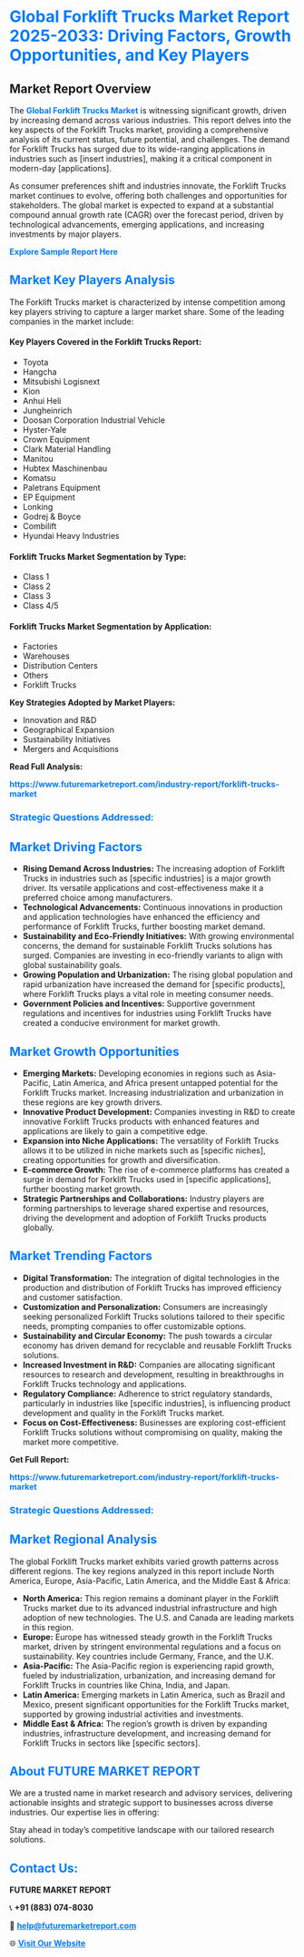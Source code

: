 <h1 style="color: #007BFF;">Global Forklift Trucks Market Report 2025-2033: Driving Factors, Growth Opportunities, and Key Players</h1>

<section id="overview">
<h2>Market Report Overview</h2>
<p>The <a href="https://www.futuremarketreport.com/industry-report/forklift-trucks-market" style="color: #007BFF; text-decoration: none;"><strong>Global Forklift Trucks Market</strong></a> is witnessing significant growth, driven by increasing demand across various industries. This report delves into the key aspects of the Forklift Trucks market, providing a comprehensive analysis of its current status, future potential, and challenges. The demand for Forklift Trucks has surged due to its wide-ranging applications in industries such as [insert industries], making it a critical component in modern-day [applications].</p>
<p>As consumer preferences shift and industries innovate, the Forklift Trucks market continues to evolve, offering both challenges and opportunities for stakeholders. The global market is expected to expand at a substantial compound annual growth rate (CAGR) over the forecast period, driven by technological advancements, emerging applications, and increasing investments by major players.</p>
</section>

<section id="overview">
<p><a href="https://www.futuremarketreport.com/request-sample/reportId=128741" style="color: #007BFF; text-decoration: none;"><strong>Explore Sample Report Here</strong></a></p>
</section>

<section id="key-players">
<h2 style="color: #007BFF;">Market Key Players Analysis</h2>
<p>The Forklift Trucks market is characterized by intense competition among key players striving to capture a larger market share. Some of the leading companies in the market include:</p>
<h4>Key Players Covered in the Forklift Trucks Report:</h4>
<ul><li>Toyota</li><li>Hangcha</li><li>Mitsubishi Logisnext</li><li>Kion</li><li>Anhui Heli</li><li>Jungheinrich</li><li>Doosan Corporation Industrial Vehicle</li><li>Hyster-Yale</li><li>Crown Equipment</li><li>Clark Material Handling</li><li>Manitou</li><li>Hubtex Maschinenbau</li><li>Komatsu</li><li>Paletrans Equipment</li><li>EP Equipment</li><li>Lonking</li><li>Godrej &amp; Boyce</li><li>Combilift</li><li>Hyundai Heavy Industries</li></ul>
<h4>Forklift Trucks Market Segmentation by Type:</h4>
<ul><li>Class 1</li><li>Class 2</li><li>Class 3</li><li>Class 4/5</li></ul>

<h4>Forklift Trucks Market Segmentation by Application:</h4>
<ul><li>Factories</li><li>Warehouses</li><li>Distribution Centers</li><li>Others</li><li>Forklift Trucks</li></ul>
<p><strong>Key Strategies Adopted by Market Players:</strong></p>
<ul>
<li>Innovation and R&D</li>
<li>Geographical Expansion</li>
<li>Sustainability Initiatives</li>
<li>Mergers and Acquisitions</li>
</ul>
</section>

<section>
<p><strong>Read Full Analysis: </strong></p><a href="https://www.futuremarketreport.com/industry-report/forklift-trucks-market" style="color: #007BFF; text-decoration: none;"><strong>https://www.futuremarketreport.com/industry-report/forklift-trucks-market</strong></a>
<h3 style="color: #007BFF;">Strategic Questions Addressed:</h3>
</section>

<section id="driving-factors">
<h2 style="color: #007BFF;">Market Driving Factors</h2>
<ul>
<li><strong>Rising Demand Across Industries:</strong> The increasing adoption of Forklift Trucks in industries such as [specific industries] is a major growth driver. Its versatile applications and cost-effectiveness make it a preferred choice among manufacturers.</li>
<li><strong>Technological Advancements:</strong> Continuous innovations in production and application technologies have enhanced the efficiency and performance of Forklift Trucks, further boosting market demand.</li>
<li><strong>Sustainability and Eco-Friendly Initiatives:</strong> With growing environmental concerns, the demand for sustainable Forklift Trucks solutions has surged. Companies are investing in eco-friendly variants to align with global sustainability goals.</li>
<li><strong>Growing Population and Urbanization:</strong> The rising global population and rapid urbanization have increased the demand for [specific products], where Forklift Trucks plays a vital role in meeting consumer needs.</li>
<li><strong>Government Policies and Incentives:</strong> Supportive government regulations and incentives for industries using Forklift Trucks have created a conducive environment for market growth.</li>
</ul>
</section>

<section id="growth-opportunities">
<h2 style="color: #007BFF;">Market Growth Opportunities</h2>
<ul>
<li><strong>Emerging Markets:</strong> Developing economies in regions such as Asia-Pacific, Latin America, and Africa present untapped potential for the Forklift Trucks market. Increasing industrialization and urbanization in these regions are key growth drivers.</li>
<li><strong>Innovative Product Development:</strong> Companies investing in R&D to create innovative Forklift Trucks products with enhanced features and applications are likely to gain a competitive edge.</li>
<li><strong>Expansion into Niche Applications:</strong> The versatility of Forklift Trucks allows it to be utilized in niche markets such as [specific niches], creating opportunities for growth and diversification.</li>
<li><strong>E-commerce Growth:</strong> The rise of e-commerce platforms has created a surge in demand for Forklift Trucks used in [specific applications], further boosting market growth.</li>
<li><strong>Strategic Partnerships and Collaborations:</strong> Industry players are forming partnerships to leverage shared expertise and resources, driving the development and adoption of Forklift Trucks products globally.</li>
</ul>
</section>

<section id="trending-factors">
<h2 style="color: #007BFF;">Market Trending Factors</h2>
<ul>
<li><strong>Digital Transformation:</strong> The integration of digital technologies in the production and distribution of Forklift Trucks has improved efficiency and customer satisfaction.</li>
<li><strong>Customization and Personalization:</strong> Consumers are increasingly seeking personalized Forklift Trucks solutions tailored to their specific needs, prompting companies to offer customizable options.</li>
<li><strong>Sustainability and Circular Economy:</strong> The push towards a circular economy has driven demand for recyclable and reusable Forklift Trucks solutions.</li>
<li><strong>Increased Investment in R&D:</strong> Companies are allocating significant resources to research and development, resulting in breakthroughs in Forklift Trucks technology and applications.</li>
<li><strong>Regulatory Compliance:</strong> Adherence to strict regulatory standards, particularly in industries like [specific industries], is influencing product development and quality in the Forklift Trucks market.</li>
<li><strong>Focus on Cost-Effectiveness:</strong> Businesses are exploring cost-efficient Forklift Trucks solutions without compromising on quality, making the market more competitive.</li>
</ul>
</section>

<section>
<p><strong>Get Full Report: </strong></p><a href="https://www.futuremarketreport.com/industry-report/forklift-trucks-market" style="color: #007BFF; text-decoration: none;"><strong>https://www.futuremarketreport.com/industry-report/forklift-trucks-market</strong></a>
<h3 style="color: #007BFF;">Strategic Questions Addressed:</h3>
</section>


<section id="regional-analysis">
<h2 style="color: #007BFF;">Market Regional Analysis</h2>
<p>The global Forklift Trucks market exhibits varied growth patterns across different regions. The key regions analyzed in this report include North America, Europe, Asia-Pacific, Latin America, and the Middle East & Africa:</p>
<ul>
<li><strong>North America:</strong> This region remains a dominant player in the Forklift Trucks market due to its advanced industrial infrastructure and high adoption of new technologies. The U.S. and Canada are leading markets in this region.</li>
<li><strong>Europe:</strong> Europe has witnessed steady growth in the Forklift Trucks market, driven by stringent environmental regulations and a focus on sustainability. Key countries include Germany, France, and the U.K.</li>
<li><strong>Asia-Pacific:</strong> The Asia-Pacific region is experiencing rapid growth, fueled by industrialization, urbanization, and increasing demand for Forklift Trucks in countries like China, India, and Japan.</li>
<li><strong>Latin America:</strong> Emerging markets in Latin America, such as Brazil and Mexico, present significant opportunities for the Forklift Trucks market, supported by growing industrial activities and investments.</li>
<li><strong>Middle East & Africa:</strong> The region’s growth is driven by expanding industries, infrastructure development, and increasing demand for Forklift Trucks in sectors like [specific sectors].</li>
</ul>
</section>

<footer>
<h2 style="color: #007BFF;">About FUTURE MARKET REPORT</h2>
<p>We are a trusted name in market research and advisory services, delivering actionable insights and strategic support to businesses across diverse industries. Our expertise lies in offering:</p>

<p>Stay ahead in today’s competitive landscape with our tailored research solutions.</p>

<h2 style="color: #007BFF;">Contact Us:</h2>
<p><strong>FUTURE MARKET REPORT</strong></p>
<p>📞 <strong>+91 (883) 074-8030</strong></p>
<p>📧 <strong><a href="mailto:help@futuremarketreport.com" style="color: #007BFF;">help@futuremarketreport.com</a></strong></p>
<p>🌐 <strong><a href="https://www.futuremarketreport.com/" style="color: #007BFF;">Visit Our Website</a></strong></p>
</footer>